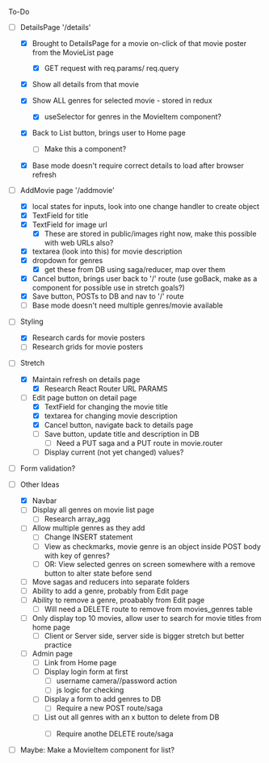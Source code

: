 To-Do
- [ ] DetailsPage '/details'
    - [x] Brought to DetailsPage for a movie on-click of that movie poster from the MovieList page
        - [x] GET request with req.params/ req.query
    - [x] Show all details from that movie
    - [x] Show ALL genres for selected movie - stored in redux
        - [x] useSelector for genres in the MovieItem component?
    - [x] Back to List button, brings user to Home page
        - [ ] Make this a component?
    - [x] Base mode doesn't require correct details to load after browser refresh


- [ ] AddMovie page '/addmovie'
    - [x] local states for inputs, look into one change handler to create object
    - [x] TextField for title
    - [x] TextField for image url
        - [x] These are stored in public/images right now, make this possible with web URLs also?
    - [x] textarea (look into this) for movie description
    - [x] dropdown for genres
        - [x] get these from DB using saga/reducer, map over them
    - [x] Cancel button, brings user back to '/' route (use goBack, make as a component for possible use in stretch goals?)
    - [x] Save button, POSTs to DB and nav to '/' route
    - [ ] Base mode doesn't need multiple genres/movie available

- [ ] Styling
    - [x] Research cards for movie posters
    - [ ] Research grids for movie posters

- [ ] Stretch
    - [x] Maintain refresh on details page
        - [x] Research React Router URL PARAMS
    - [ ] Edit page button on detail page
        - [x] TextField for changing the movie title
        - [x] textarea for changing movie description
        - [x] Cancel button, navigate back to details page
        - [ ] Save button, update title and description in DB
            - [ ] Need a PUT saga and a PUT route in movie.router
        - [ ] Display current (not yet changed) values?

- [ ] Form validation?

- [ ] Other Ideas
    - [x] Navbar
    - [ ] Display all genres on movie list page
        - [ ] Research array_agg
    - [ ] Allow multiple genres as they add
        - [ ] Change INSERT statement
        - [ ] View as checkmarks, movie genre is an object inside POST body with key of genres?
        - [ ] OR: View selected genres on screen somewhere with a remove button to alter state before send
    - [ ] Move sagas and reducers into separate folders
    - [ ] Ability to add a genre, probably from Edit page
    - [ ] Ability to remove a genre, proabably from Edit page
        - [ ] Will need a DELETE route to remove from movies_genres table
    - [ ] Only display top 10 movies, allow user to search for movie titles from home page
        - [ ] Client or Server side, server side is bigger stretch but better practice
    - [ ] Admin page
        - [ ] Link from Home page
        - [ ] Display login form at first
            - [ ] username camera//password action
            - [ ] js logic for checking
        - [ ] Display a form to add genres to DB
            - [ ] Require a new POST route/saga
        - [ ] List out all genres with an x button to delete from DB
            - [ ] Require anothe DELETE route/saga




- [ ] Maybe: Make a MovieItem component for list?